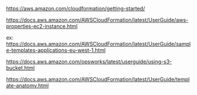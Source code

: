 https://aws.amazon.com/cloudformation/getting-started/

https://docs.aws.amazon.com/AWSCloudFormation/latest/UserGuide/aws-properties-ec2-instance.html

ex: https://docs.aws.amazon.com/AWSCloudFormation/latest/UserGuide/sample-templates-applications-eu-west-1.html



https://docs.aws.amazon.com/opsworks/latest/userguide/using-s3-bucket.html

https://docs.aws.amazon.com/AWSCloudFormation/latest/UserGuide/template-anatomy.html
